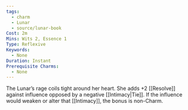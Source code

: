 ```yaml
---
tags:
  - charm
  - Lunar
  - source/lunar-book
Cost: 2m
Mins: Wits 2, Essence 1
Type: Reflexive
Keywords:
  - None
Duration: Instant
Prerequisite Charms:
  - None
---
```

The Lunar’s rage coils tight around her heart. She adds +2 [[Resolve]] against influence opposed by a negative [[Intimacy|Tie]]. If the influence would weaken or alter that [[Intimacy]], the bonus is non-Charm.